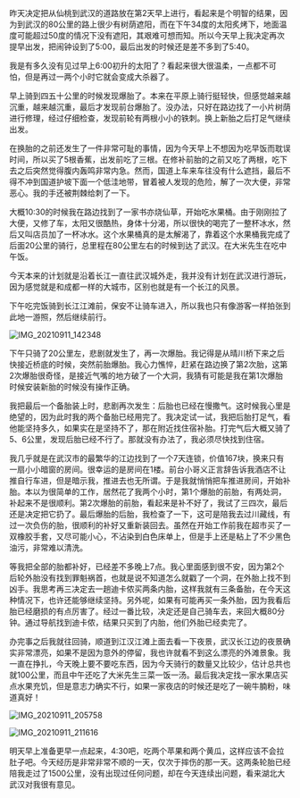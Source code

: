 昨天决定把从仙桃到武汉的道路放在第2天早上进行，看起来是个明智的结果，因为到武汉的80公里的路上很少有树荫遮阳，而在下午34度的太阳炙烤下，地面温度可能超过50度的情况下没有遮阳，其艰难可想而知。所以今天早上我决定再次提早出发，把闹钟设到了5:00，最后出发的时候还是差不多到了5:40。

我是有多久没有见过早上6:00初升的太阳了？看起来很大很温柔，一点都不可怕，但是再过一两个小时它就会变成大杀器了。

早上骑到四五十公里的时候发现爆胎了。本来在平原上骑行挺轻快，但感觉越来越沉重，越来越沉重，最后才发现前台爆胎了。没办法，只好在路边找了一小片树荫进行修理，经过仔细检查，发现前轮有两根小小的铁刺。换上新胎之后打足气继续出发。

在换胎的之前还发生了一件非常可耻的事情，因为今天早上不想因为吃早饭而耽误时间，所以买了5根香蕉，出发前吃了三根。在修补前胎的之前又吃了两根，吃下去之后突然觉得腹内轰鸣非常内急。然而，国道上车来车往没有什么遮挡，最后不得不冲到国道护坡下面一个低洼地带，冒着被人发现的危险，解了一次大便，非常恶心。我的手还被荆棘给刺了一下。

大概10:30的时候我在路边找到了一家书亦烧仙草，开始吃水果桶。由于刚刚拉了大便，又修了车，太阳又很酷热，身体十分渴，所以很快的喝完了一整杯冰水，然后又叫店员加了一杯冰水。这个水果桶真的是太解渴了，靠着这个水果桶我完成了后面20公里的骑行，总里程在80公里左右的时候到达了武汉。在大米先生在吃中午饭。

今天本来的计划就是沿着长江一直往武汉城外走，我并没有计划在武汉进行游玩，因为感觉就是和成都一样的大城市，区别也就是有一个长江的风景。

下午吃完饭骑到长江江滩前，保安不让骑车进入，所以我也只有像游客一样拍张到此地一游照，然后继续前行。

![IMG_20210911_142348](https://ridemypic.oss-cn-chengdu.aliyuncs.com/rideimg/IMG_20210911_142348.jpg)

下午只骑了20公里左，悲剧就发生了，再一次爆胎。我记得是从晴川桥下来之后快接近桥底的时候，突然前胎爆胎。我心力憔悴，赶紧在路边换了第2次胎，这第2次爆胎很奇怪，是接近气嘴的地方破了一个大洞，我猜有可能是我在第1次爆胎时候安装新胎的时候没有操作正确。

我把最后一个备胎装上时，悲剧再次发生：后胎也已经在慢撒气。这时候我心里是绝望的，因为此时我的两个备胎已经用完了。我决定试一试，我把后胎打足气，看他能坚持多久，如果实在是坚持不了，那在附近找住宿补胎。打完气后大概又骑了5、6公里，发现后胎已经不行了。那就没有办法了，我必须尽快找到住宿。

我几乎就是在武汉市的最繁华的江边找到了一个7天连锁，价值167块，换来只有一扇小小暗窗的房间。很幸运的是房间在1楼。前台小哥义正言辞告诉我酒店不让推自行车进，但是暗示我，推进去也无所谓。于是我就悄悄把车推进房间，开始补胎。本以为很简单的工作，居然花了我两个小时，第1个爆胎的前胎，有两处洞，补起来不是很顺利。第2次爆胎的前胎，看起来是补不好了，我试了三四次，最后还是决定把它扔了。最后爆胎的后胎，我检查了一下，这可是陪我去过川藏线，有过一次负伤的胎，很顺利的补好又重新装回去。虽然在开始工作前我在超市买了一双橡胶手套，又尽可能小心，不沾染到白色床单上，但是手上还是粘上了不少黑色油污，非常难以清洗。

等我把全部的胎都补好，已经差不多晚上7点。我心里面感到很不安，因为第2个后轮外胎没有找到罪魁祸首，也就是说不知道怎么就戳了一个洞，在外胎上找不到凶手。我思考再三决定去一趟迪卡侬买两条内胎，这样我就有三条备胎，在今天这种情况下，也许还能够继续坚持。另外呢，如果有可能再买一条外胎，因为我看后胎已经磨损的有点厉害了。经过一番比较，决定还是自己骑车去，来回大概80分钟。通过导航找到迪卡侬，结果只买到了内胎，他们外胎已经卖完了。

办完事之后我就往回骑，顺道到江汉江滩上面去看一下夜景，武汉长江边的夜景确实非常漂亮，如果不是因为意外的停留，我也许就看不到这么漂亮的外滩景象。我一直在挣扎，今天晚上要不要吃东西，因为今天骑行的数量又比较少，估计总共也就100公里，而且中午还吃了大米先生三菜一饭一汤。最后我决定找一家水果店买点水果充饥，但是意志力确实不行，如果一家夜店的时候还是吃了一碗牛腩粉，味道真好！

![IMG_20210911_205758](https://ridemypic.oss-cn-chengdu.aliyuncs.com/rideimg/IMG_20210911_205758.jpg)

![IMG_20210911_211616](https://ridemypic.oss-cn-chengdu.aliyuncs.com/rideimg/IMG_20210911_211616.jpg)

明天早上准备更早一点起来，4:30吧，吃两个苹果和两个黄瓜，这样应该不会拉肚子吧。今天经历是非常非常不顺的一天，仅次于摔伤的那一天。这两条轮胎已经陪我走过了1500公里，没有出现过任何问题，却在今天连续出问题，看来湖北大武汉对我很有意见。

